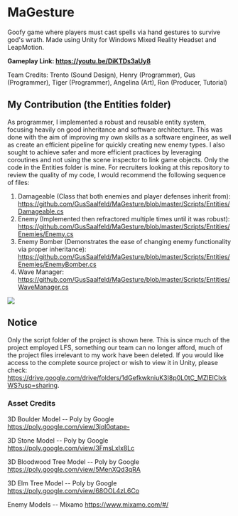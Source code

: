 # MaGesture
Goofy game where players must cast spells via hand gestures to survive god's wrath. Made using Unity for Windows Mixed Reality Headset and LeapMotion.

**Gameplay Link: https://youtu.be/DiKTDs3aUy8**


Team Credits: Trento (Sound Design), Henry (Programmer), Gus (Programmer), 
Tiger (Programmer), Angelina (Art), Ron (Producer, Tutorial)


## My Contribution (the Entities folder)
As programmer, I implemented a robust and reusable entity system, focusing heavily on good inheritance and software architecture. This was done with the aim of improving my own skills as a software engineer, as well as create an efficient pipeline for quickly creating new enemy types. I also sought to achieve safer and more efficient practices by leveraging coroutines and not using the scene inspector to link game objects. Only the code in the Entities folder is mine. For recruiters looking at this repository to review the quality of my code, I would recommend the following sequence of files:

1.  Damageable (Class that both enemies and player defenses inherit from):
    https://github.com/GusSaalfeld/MaGesture/blob/master/Scripts/Entities/Damageable.cs
2.  Enemy (Implemented then refractored multiple times until it was robust):
    https://github.com/GusSaalfeld/MaGesture/blob/master/Scripts/Entities/Enemies/Enemy.cs
3.  Enemy Bomber (Demonstrates the ease of changing enemy functionality via proper inheritance): 
    https://github.com/GusSaalfeld/MaGesture/blob/master/Scripts/Entities/Enemies/EnemyBomber.cs
4. Wave Manager:
    https://github.com/GusSaalfeld/MaGesture/blob/master/Scripts/Entities/WaveManager.cs
  
![](gameplay.gif)

## Notice
Only the script folder of the project is shown here. This is since much of the project employed LFS, something our team can no longer afford, much of the project files irrelevant to my work have been deleted. If you would like access to the complete source project or wish to view it in Unity, please check: https://drive.google.com/drive/folders/1dGefkwkniuK3I8p0L0tC_MZlElClxkWS?usp=sharing.

### Asset Credits
3D Boulder Model -- Poly by Google
https://poly.google.com/view/3jql0qtape-

3D Stone Model -- Poly by Google
https://poly.google.com/view/3FmsLxIx8Lc

3D Bloodwood Tree Model -- Poly by Google
https://poly.google.com/view/5MenXQd3qRA

3D Elm Tree Model -- Poly by Google
https://poly.google.com/view/68OOL4zL6Co

Enemy Models -- Mixamo 
https://www.mixamo.com/#/
